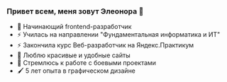### Привет всем, меня зовут Элеонора 👋



- 💫 Начинающий frontend-разработчик 
- ⚡ Училась на направлении "Фундаментальная информатика и ИТ"
- ⚡ Закончила курс Веб-разработчик на Яндекс.Практикум  
- 💖 Люблю красивые и удобные сайты
- 💬 Стремлюсь к работе с боевыми проектами
- 🖌️ 5 лет опыта в графическом дизайне
